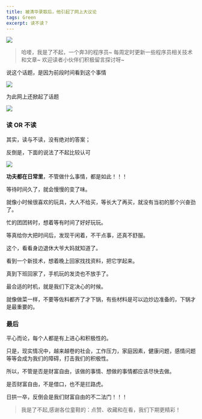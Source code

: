 ```yaml
---
title: 被清华录取后，他引起了网上大议论
tags: Green
excerpt: 读不读？
---
```


![](https://files.mdnice.com/user/26582/2df769db-0403-488d-8192-e59a5e2749a2.jpg)



> 哈喽，我是了不起，一个奔3的程序员~
> 每周定时更新一些程序员相关技术和文章~
>欢迎读者小伙伴们积极留言探讨呀~

说这个话题，是因为前段时间看到这个事情

![](https://files.mdnice.com/user/26582/f707adae-2cba-48a5-8c9a-3e8b6e9627ca.jpg)


为此网上还掀起了话题

![](https://files.mdnice.com/user/26582/8e5073d1-40d8-4cb1-ba4b-8cf267c8e87e.jpg)


### 读 OR 不读

其实，读与不读，没有绝对的答案；

反倒是，下面的说法了不起比较认可

![](https://files.mdnice.com/user/26582/a70a0dc9-ea08-460b-b9b2-5dcf68ec7ad5.jpg)


**功夫都在日常里**，不管做什么事情，都是如此！！！

等待时间久了，就会慢慢的变了味。

就像小时候很喜欢的玩具，大人不给买，等长大了再买，就没有当初的那个兴奋劲了。

忙的团团转时，想着等有时间了好好玩玩。

等真给你大把时间后，发现干闲着，不干点事，还真不舒服。

这个，看看身边退休大爷大妈就知道了。

看到一个新技术，想着晚上回家找找资料，把它学起来。

真到下班回家了，手机玩的发烫也不放手了。

最合适的时机，就是我们下定决心的时候。

就像做菜一样，不要等佐料都齐了才下锅，有些材料是可以边炒边准备的，下锅才是最重要的。

### 最后

平心而论，每个人都是有上进心和积极性的。

只是，现实情况中，越来越卷的社会，工作压力，家庭因素，健康问题，感情问题等等会成为我们的障碍，打击我们的积极性。

所以，不管是否是财富自由，该做的事情、想做的事情都应该尽快去做。

是否财富自由，不是借口，也不是拦路虎。

日拱一卒，反倒会是我们财富自由的不二法门！！！


>我是了不起,感谢各位童鞋的：点赞、收藏和在看，我们下期更精彩！


















